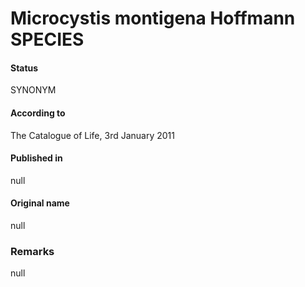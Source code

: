 Microcystis montigena Hoffmann SPECIES
=======

#### Status
SYNONYM

#### According to
The Catalogue of Life, 3rd January 2011

#### Published in
null

#### Original name
null

### Remarks
null